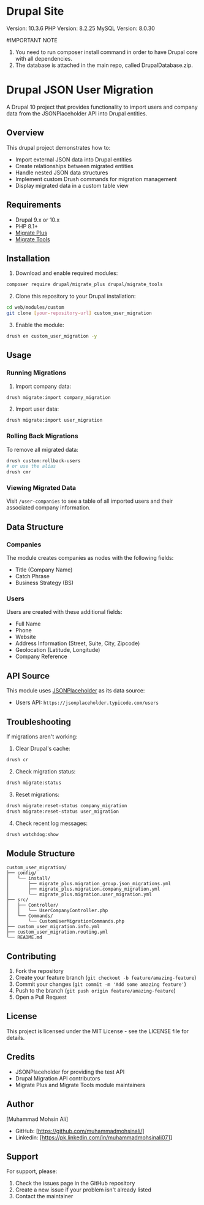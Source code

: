 # Drupal Site 
  Version: 10.3.6
  PHP Version: 8.2.25
  MySQL Version: 8.0.30

#IMPORTANT NOTE

1) You need to run composer install command in order to have Drupal core with all dependencies.
2) The database is attached in the main repo, called DrupalDatabase.zip.

# Drupal JSON User Migration

A Drupal 10 project that provides functionality to import users and company data from the JSONPlaceholder API into Drupal entities.

## Overview

This drupal project demonstrates how to:
- Import external JSON data into Drupal entities
- Create relationships between migrated entities
- Handle nested JSON data structures
- Implement custom Drush commands for migration management
- Display migrated data in a custom table view

## Requirements

- Drupal 9.x or 10.x
- PHP 8.1+
- [Migrate Plus](https://www.drupal.org/project/migrate_plus)
- [Migrate Tools](https://www.drupal.org/project/migrate_tools)

## Installation

1. Download and enable required modules:
```bash
composer require drupal/migrate_plus drupal/migrate_tools
```

2. Clone this repository to your Drupal installation:
```bash
cd web/modules/custom
git clone [your-repository-url] custom_user_migration
```

3. Enable the module:
```bash
drush en custom_user_migration -y
```

## Usage

### Running Migrations

1. Import company data:
```bash
drush migrate:import company_migration
```

2. Import user data:
```bash
drush migrate:import user_migration
```

### Rolling Back Migrations

To remove all migrated data:
```bash
drush custom:rollback-users
# or use the alias
drush cmr
```

### Viewing Migrated Data

Visit `/user-companies` to see a table of all imported users and their associated company information.

## Data Structure

### Companies
The module creates companies as nodes with the following fields:
- Title (Company Name)
- Catch Phrase
- Business Strategy (BS)

### Users
Users are created with these additional fields:
- Full Name
- Phone
- Website
- Address Information (Street, Suite, City, Zipcode)
- Geolocation (Latitude, Longitude)
- Company Reference

## API Source

This module uses [JSONPlaceholder](https://jsonplaceholder.typicode.com/) as its data source:
- Users API: `https://jsonplaceholder.typicode.com/users`

## Troubleshooting

If migrations aren't working:

1. Clear Drupal's cache:
```bash
drush cr
```

2. Check migration status:
```bash
drush migrate:status
```

3. Reset migrations:
```bash
drush migrate:reset-status company_migration
drush migrate:reset-status user_migration
```

4. Check recent log messages:
```bash
drush watchdog:show
```

## Module Structure

```
custom_user_migration/
├── config/
│   └── install/
│       ├── migrate_plus.migration_group.json_migrations.yml
│       ├── migrate_plus.migration.company_migration.yml
│       └── migrate_plus.migration.user_migration.yml
├── src/
│   ├── Controller/
│   │   └── UserCompanyController.php
│   └── Commands/
│       └── CustomUserMigrationCommands.php
├── custom_user_migration.info.yml
├── custom_user_migration.routing.yml
└── README.md
```

## Contributing

1. Fork the repository
2. Create your feature branch (`git checkout -b feature/amazing-feature`)
3. Commit your changes (`git commit -m 'Add some amazing feature'`)
4. Push to the branch (`git push origin feature/amazing-feature`)
5. Open a Pull Request

## License

This project is licensed under the MIT License - see the LICENSE file for details.

## Credits

- JSONPlaceholder for providing the test API
- Drupal Migration API contributors
- Migrate Plus and Migrate Tools module maintainers

## Author

[Muhammad Mohsin Ali]
- GitHub: [https://github.com/muhammadmohsinali/]
- Linkedin: [https://pk.linkedin.com/in/muhammadmohsinali071]

## Support

For support, please:
1. Check the issues page in the GitHub repository
2. Create a new issue if your problem isn't already listed
3. Contact the maintainer
